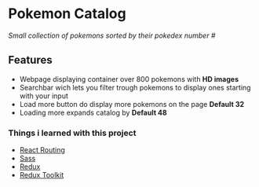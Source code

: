# Pokemon Catalog
*Small collection of pokemons sorted by their pokedex number #*

## Features
* Webpage displaying container over 800 pokemons with **HD images**
* Searchbar wich lets you filter trough pokemons to display ones starting with your input
* Load more button do display more pokemons on the page **Default 32**
* Loading more expands catalog by **Default 48**

### Things i learned with this project
* [React Routing](https://reactrouter.com/web/guides/quick-start)
* [Sass](https://sass-lang.com/)
* [Redux](https://redux.js.org/introduction/getting-started)
* [Redux Toolkit](https://redux-toolkit.js.org/)
